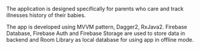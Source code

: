 The application is designed specifically for parents who care and track illnesses history of their babies.

The app is developed using MVVM pattern, Dagger2, RxJava2. 
Firebase Database, Firebase Auth and Firebase Storage are used to store data in backend and Room Library as local database for using app in offline mode.

